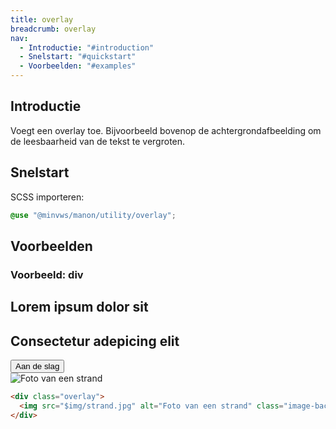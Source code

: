 ```yaml
---
title: overlay
breadcrumb: overlay
nav:
  - Introductie: "#introduction"
  - Snelstart: "#quickstart"
  - Voorbeelden: "#examples"
---
```


<h2 id="introduction">Introductie</h2>

Voegt een overlay toe. Bijvoorbeeld bovenop de achtergrondafbeelding om de leesbaarheid van de tekst te vergroten.

<h2 id="quickstart">Snelstart</h2>

SCSS importeren:

```scss
@use "@minvws/manon/utility/overlay";
```

<h2 id="examples">Voorbeelden</h2>

### Voorbeeld: div

<section id="introduction">
  <div class="content-wrapper">
    <h1 class="page-title heading-xxl">Lorem ipsum dolor sit</h1>
    <h2>Consectetur adepicing elit</h2>
    <button>Aan de slag</button>
  </div>
  <div class="overlay horizontal-scroll">
    <img src="$img/strand.jpg" alt="Foto van een strand" class="image-background">
  </div>
</section>

```html
<div class="overlay">
  <img src="$img/strand.jpg" alt="Foto van een strand" class="image-background" />
</div>
```
